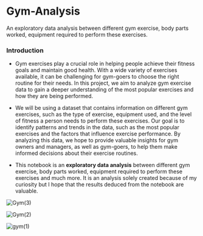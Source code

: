 # Gym-Analysis
An exploratory data analysis between different gym exercise, body parts worked, equipment required to perform these exercises.


### Introduction

- Gym exercises play a crucial role in helping people achieve their fitness goals and maintain good health. With a wide variety of exercises available, it can be challenging for gym-goers to choose the right routine for their needs. In this project, we aim to analyze gym exercise data to gain a deeper understanding of the most popular exercises and how they are being performed.   

- We will be using a dataset that contains information on different gym exercises, such as the type of exercise, equipment used, and the level of fitness a person needs to perform these exercises. Our goal is to identify patterns and trends in the data, such as the most popular exercises and the factors that influence exercise performance. By analyzing this data, we hope to provide valuable insights for gym owners and managers, as well as gym-goers, to help them make informed decisions about their exercise routines.    

- This notebook is an <b>exploratory data analysis</b> between different gym exercise, body parts worked, equipment required to perform these exercises and much more. It is an analysis solely created because of my curiosity but I hope that the results deduced from the notebook are valuable.


![Gym(3)](https://user-images.githubusercontent.com/100993371/223333924-388ef9ed-eb46-4d91-bc07-f9a6c8fac84a.png)



![Gym(2)](https://user-images.githubusercontent.com/100993371/223333948-76292206-b89c-4cd5-b283-e397b17578d6.png)




![gym(1)](https://user-images.githubusercontent.com/100993371/223333986-1bd387b9-9e07-425d-adf9-ec41dfb869f5.png)

